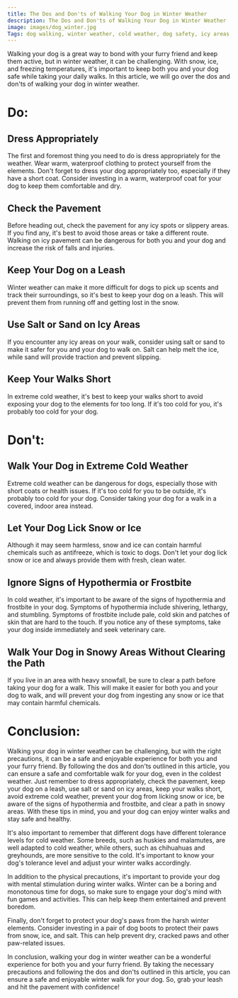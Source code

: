 ```yaml
---
title: The Dos and Don'ts of Walking Your Dog in Winter Weather
description: The Dos and Don'ts of Walking Your Dog in Winter Weather
image: images/dog_winter.jpg
Tags: dog walking, winter weather, cold weather, dog safety, icy areas, hypothermia, frostbite, snow, mental stimulation, dog boots, paw protection, leash walking, winter walks, dog breeds, dog tolerance, winter activities
---
```


Walking your dog is a great way to bond with your furry friend and keep them active, but in winter weather, it can be challenging. With snow, ice, and freezing temperatures, it's important to keep both you and your dog safe while taking your daily walks. In this article, we will go over the dos and don'ts of walking your dog in winter weather.

# Do:

## Dress Appropriately
The first and foremost thing you need to do is dress appropriately for the weather. Wear warm, waterproof clothing to protect yourself from the elements. Don't forget to dress your dog appropriately too, especially if they have a short coat. Consider investing in a warm, waterproof coat for your dog to keep them comfortable and dry.

## Check the Pavement
Before heading out, check the pavement for any icy spots or slippery areas. If you find any, it's best to avoid those areas or take a different route. Walking on icy pavement can be dangerous for both you and your dog and increase the risk of falls and injuries.

## Keep Your Dog on a Leash
Winter weather can make it more difficult for dogs to pick up scents and track their surroundings, so it's best to keep your dog on a leash. This will prevent them from running off and getting lost in the snow.

## Use Salt or Sand on Icy Areas
If you encounter any icy areas on your walk, consider using salt or sand to make it safer for you and your dog to walk on. Salt can help melt the ice, while sand will provide traction and prevent slipping.

## Keep Your Walks Short
In extreme cold weather, it's best to keep your walks short to avoid exposing your dog to the elements for too long. If it's too cold for you, it's probably too cold for your dog.

# Don't:

## Walk Your Dog in Extreme Cold Weather
Extreme cold weather can be dangerous for dogs, especially those with short coats or health issues. If it's too cold for you to be outside, it's probably too cold for your dog. Consider taking your dog for a walk in a covered, indoor area instead.

## Let Your Dog Lick Snow or Ice
Although it may seem harmless, snow and ice can contain harmful chemicals such as antifreeze, which is toxic to dogs. Don't let your dog lick snow or ice and always provide them with fresh, clean water.

## Ignore Signs of Hypothermia or Frostbite
In cold weather, it's important to be aware of the signs of hypothermia and frostbite in your dog. Symptoms of hypothermia include shivering, lethargy, and stumbling. Symptoms of frostbite include pale, cold skin and patches of skin that are hard to the touch. If you notice any of these symptoms, take your dog inside immediately and seek veterinary care.

## Walk Your Dog in Snowy Areas Without Clearing the Path
If you live in an area with heavy snowfall, be sure to clear a path before taking your dog for a walk. This will make it easier for both you and your dog to walk, and will prevent your dog from ingesting any snow or ice that may contain harmful chemicals.

# Conclusion:

Walking your dog in winter weather can be challenging, but with the right precautions, it can be a safe and enjoyable experience for both you and your furry friend. By following the dos and don'ts outlined in this article, you can ensure a safe and comfortable walk for your dog, even in the coldest weather. Just remember to dress appropriately, check the pavement, keep your dog on a leash, use salt or sand on icy areas, keep your walks short, avoid extreme cold weather, prevent your dog from licking snow or ice, be aware of the signs of hypothermia and frostbite, and clear a path in snowy areas. With these tips in mind, you and your dog can enjoy winter walks and stay safe and healthy.

It's also important to remember that different dogs have different tolerance levels for cold weather. Some breeds, such as huskies and malamutes, are well adapted to cold weather, while others, such as chihuahuas and greyhounds, are more sensitive to the cold. It's important to know your dog's tolerance level and adjust your winter walks accordingly.

In addition to the physical precautions, it's important to provide your dog with mental stimulation during winter walks. Winter can be a boring and monotonous time for dogs, so make sure to engage your dog's mind with fun games and activities. This can help keep them entertained and prevent boredom.

Finally, don't forget to protect your dog's paws from the harsh winter elements. Consider investing in a pair of dog boots to protect their paws from snow, ice, and salt. This can help prevent dry, cracked paws and other paw-related issues.

In conclusion, walking your dog in winter weather can be a wonderful experience for both you and your furry friend. By taking the necessary precautions and following the dos and don'ts outlined in this article, you can ensure a safe and enjoyable winter walk for your dog. So, grab your leash and hit the pavement with confidence!
